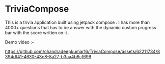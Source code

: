 # TriviaCompose
This is a trivia application built using jetpack compose . I has more than 4000+ questions that has to be answer with the dynamic custom progress bar with the score written on it .

Demo video :-


https://github.com/chandradeepkumar16/TriviaCompose/assets/62211734/8394df41-4630-43e8-8a27-b3aa4b8cf698

